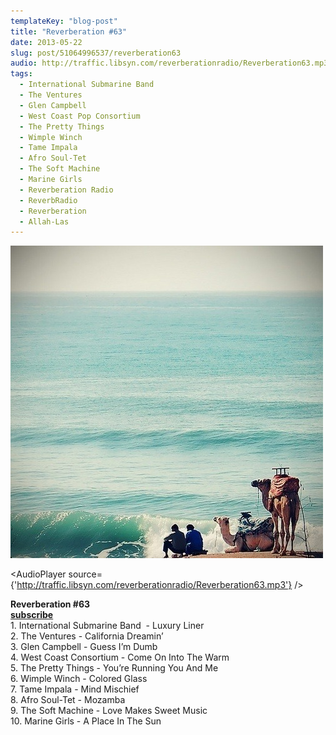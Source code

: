 ```yaml
---
templateKey: "blog-post"
title: "Reverberation #63"
date: 2013-05-22
slug: post/51064996537/reverberation63
audio: http://traffic.libsyn.com/reverberationradio/Reverberation63.mp3
tags:
  - International Submarine Band
  - The Ventures
  - Glen Campbell
  - West Coast Pop Consortium
  - The Pretty Things
  - Wimple Winch
  - Tame Impala
  - Afro Soul-Tet
  - The Soft Machine
  - Marine Girls
  - Reverberation Radio
  - ReverbRadio
  - Reverberation
  - Allah-Las
---
```


![Reverberation #63](../images/045e2e1fbb3f728b58c3147e7ab23589b0b2f39de05aa6510ea3bc1d3a95e741.jpg)

<AudioPlayer source={'http://traffic.libsyn.com/reverberationradio/Reverberation63.mp3'} />

<p><strong>Reverberation #63<br /></strong><strong><a href="https://itunes.apple.com/us/podcast/reverberation-radio/id520739212?ign-mpt=uo%3D4" title="subscribe" target="_blank">subscribe</a></strong><strong><br /></strong>1. International Submarine Band &nbsp;- Luxury Liner<br />2. The Ventures - California Dreamin&rsquo;<br />3. Glen Campbell - Guess I&rsquo;m Dumb<br />4. West Coast Consortium - Come On Into The Warm<br />5. The Pretty Things - You&rsquo;re Running You And Me<br />6. Wimple Winch - Colored Glass<br />7. Tame Impala - Mind Mischief<br />8. Afro Soul-Tet - Mozamba<br />9. The Soft Machine - Love Makes Sweet Music<br />10. Marine Girls - A Place In The Sun</p>
